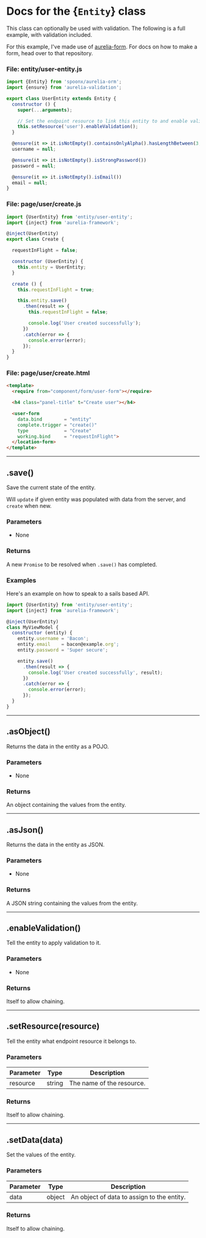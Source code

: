 Docs for the {`Entity`} class
=======

This class can optionally be used with validation. 
The following is a full example, with validation included.

For this example, I've made use of [aurelia-form](https://github.com/SpoonX/aurelia-form).
For docs on how to make a form, head over to that repository.

### File: entity/user-entity.js

```javascript
import {Entity} from 'spoonx/aurelia-orm';
import {ensure} from 'aurelia-validation';

export class UserEntity extends Entity {
  constructor () {
    super(...arguments);

    // Set the endpoint resource to link this entity to and enable validation.
    this.setResource('user').enableValidation();
  }

  @ensure(it => it.isNotEmpty().containsOnlyAlpha().hasLengthBetween(3, 20))
  username = null;

  @ensure(it => it.isNotEmpty().isStrongPassword())
  password = null;

  @ensure(it => it.isNotEmpty().isEmail())
  email = null;
}
```

### File: page/user/create.js

```javascript
import {UserEntity} from 'entity/user-entity';
import {inject} from 'aurelia-framework';

@inject(UserEntity)
export class Create {

  requestInFlight = false;

  constructor (UserEntity) {
    this.entity = UserEntity;
  }

  create () {
    this.requestInFlight = true;

    this.entity.save()
      .then(result => {
        this.requestInFlight = false;

        console.log('User created successfully');
      })
      .catch(error => {
        console.error(error);
      });
  }
}
```

### File: page/user/create.html

```html
<template>
  <require from="component/form/user-form"></require>

  <h4 class="panel-title" t="Create user"></h4>

  <user-form
    data.bind        = "entity"
    complete.trigger = "create()"
    type             = "Create"
    working.bind     = "requestInFlight">
  </location-form>
</template>

```

---------

.save()
------

Save the current state of the entity.

Will `update` if given entity was populated with data from the server, and `create` when new.

### Parameters

* None

### Returns
A new `Promise` to be resolved when `.save()` has completed.

### Examples
Here's an example on how to speak to a sails based API.

```javascript
import {UserEntity} from 'entity/user-entity';
import {inject} from 'aurelia-framework';

@inject(UserEntity)
class MyViewModel {
  constructor (entity) {
    entity.username = 'Bacon';
    entity.email    = bacon@example.org';
    entity.password = 'Super secure';

    entity.save()
      .then(result => {
        console.log('User created successfully', result);
      })
      .catch(error => {
        console.error(error);
      });
  }
}
```

---------

.asObject()
------

Returns the data in the entity as a POJO.

### Parameters

* None

### Returns
An object containing the values from the entity.

---------

.asJson()
------

Returns the data in the entity as JSON.

### Parameters

* None

### Returns
A JSON string containing the values from the entity.

---------

.enableValidation()
------

Tell the entity to apply validation to it.

### Parameters

* None

### Returns
Itself to allow chaining.

---------

.setResource(resource)
------

Tell the entity what endpoint resource it belongs to.

  ### Parameters
  
  | Parameter | Type   | Description               |
  | --------- | ------ | ------------------------- |
  | resource  | string | The name of the resource. |

### Returns
Itself to allow chaining.

---------

.setData(data)
------

Set the values of the entity.

### Parameters

| Parameter | Type   | Description                                |
| --------- | ------ | ------------------------------------------ |
| data      | object | An object of data to assign to the entity. |

### Returns
Itself to allow chaining.
